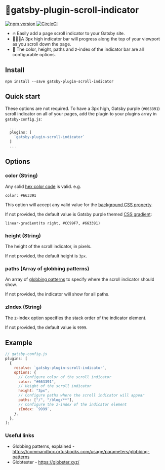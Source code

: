 # 🤳gatsby-plugin-scroll-indicator

[![npm version](https://badge.fury.io/js/gatsby-plugin-scroll-indicator.svg)](https://badge.fury.io/js/gatsby-plugin-scroll-indicator)
[![CircleCI](https://circleci.com/gh/barrymcgee/gatsby-plugin-scroll-indicator/tree/develop.svg?style=svg)](https://circleci.com/gh/barrymcgee/gatsby-plugin-scroll-indicator/tree/develop)

- 🔥 Easily add a page scroll indicator to your Gatsby site.
- 👨🏼‍💻A 3px high indicator bar will progress along the top of your viewport as you scroll down the page.
- 🎨 The color, height, paths and z-index of the indicator bar are all configurable options.

## Install

`npm install --save gatsby-plugin-scroll-indicator`

## Quick start

These options are not required. To have a 3px high, Gatsby purple (`#663391`) scroll indicator on all of your pages, add the plugin to your plugins array in `gatsby-config.js`:

```javascript
  ...
  plugins: [
    `gatsby-plugin-scroll-indicator`
  ]
  ...
```

## Options

### color (String)

Any solid [hex color code](https://www.color-hex.com/) is valid. e.g.

`color: #663391`

This option will accept any valid value for the [background CSS property](https://developer.mozilla.org/en-US/docs/Web/CSS/background).

If not provided, the default value is Gatsby purple themed [CSS gradient](https://developer.mozilla.org/en-US/docs/Web/CSS/CSS_Images/Using_CSS_gradients):

`linear-gradient(to right, #CC99F7, #663391)`

### height (String)

The height of the scroll indicator, in pixels.

If not provided, the default height is `3px`.

### paths (Array of globbing patterns)

An array of [globbing patterns](http://www.globtester.com/) to specify where the scroll indicator should show.

If not provided, the indicator will show for all paths.

### zIndex (String)

The z-index option specifies the stack order of the indicator element.

If not provided, the default value is `9999`.

## Example

```javascript
// gatsby-config.js
plugins: [
  {
    resolve: `gatsby-plugin-scroll-indicator`,
    options: {
      // Configure color of the scroll indicator
      color: "#663391",
      // Height of the scroll indicator
      height: "3px",
      // Configure paths where the scroll indicator will appear
      paths: ["/", "/blog/**"],
      // Configure the z-index of the indicator element
      zIndex: `9999`,
    },
  },
];
```

### Useful links

- Globbing patterns, explained - https://commandbox.ortusbooks.com/usage/parameters/globbing-patterns
- Globtester - https://globster.xyz/
